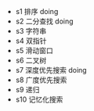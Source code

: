 - s1 排序  doing
- s2 二分查找 doing
- s3 字符串
- s4 双指针
- s5 滑动窗口
- s6 二叉树
- s7 深度优先搜索 doing
- s8 广度优先搜索
- s9 递归
- s10 记忆化搜索
